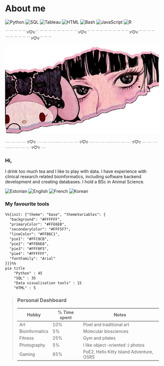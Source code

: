 # About me
![Python](https://img.shields.io/badge/Python-FFC0CB?logo=python&logoColor=white) ![SQL](https://img.shields.io/badge/SQL-FFC0CB?logo=postgresql&logoColor=white) ![Tableau](https://img.shields.io/badge/Tableau-FFC0CB?logo=tableau&logoColor=white) ![HTML](https://img.shields.io/badge/HTML-FFC0CB?logo=html5&logoColor=white) ![Bash](https://img.shields.io/badge/Bash-FFC0CB?logo=gnubash&logoColor=white) ![JavaScript](https://img.shields.io/badge/JavaScript-FFC0CB?logo=javascript&logoColor=white) ![R](https://img.shields.io/badge/R-FFC0CB?logo=r&logoColor=white)

﹉﹉﹉﹉﹉୨♡୧﹉﹉﹉﹉﹉﹉﹉﹉﹉﹉୨♡୧﹉﹉﹉﹉﹉﹉﹉﹉﹉﹉୨♡୧﹉﹉﹉﹉﹉﹉﹉﹉﹉﹉୨♡୧﹉﹉﹉

<img src="ilovemari.png" width="700">

┈ ┈ ┈ ┈ ୨♡୧ ┈ ┈ ┈ ┈┈ ┈ ┈ ┈ ୨♡୧ ┈ ┈ ┈ ┈┈ ┈ ┈ ┈ ୨♡୧ ┈ ┈ ┈ ┈┈ ┈ ┈ ┈ ୨♡୧ ┈

### <b>Hi,</b>

I drink too much tea and I like to play with data.
I have experience with clinical research related bioinformatics, including software backend development and creating databases.
I hold a BSc in Animal Science.

![Estonian](https://img.shields.io/badge/Estonian-Native-FFC0CB?style=for-the-badge)  ![English](https://img.shields.io/badge/English-Fluent-FFE6EB?style=for-the-badge)  ![French](https://img.shields.io/badge/French-Intermediate-FFD6E8?style=for-the-badge)  ![Korean](https://img.shields.io/badge/Korean-Basic-FFF0F5?style=for-the-badge)

### My favourite tools

```mermaid
%%{init: {"theme": "base", "themeVariables": {
  "background": "#FFFFFF",
  "primaryColor": "#FFE6EB",
  "secondaryColor": "#FFF5F7",
  "lineColor": "#FFB6C1",
  "pie1": "#FFC0CB",
  "pie2": "#FFD6E8",
  "pie3": "#FFF0F5",
  "pie4": "#FFFFFF",
  "fontFamily": "Arial"
}}}%%
pie title
    "Python" : 45
    "SQL" : 35
    "Data visualisation tools" : 15
    "HTML" : 5
```

> ### Personal Dashboard
> 
> | Hobby | % Time spent | Notes |
> |--------|-------------|-------|
> | Art | 10% | Pixel and traditional art |
> | Bioinformatics | 5% | Molecular biosciences |
> | Fitness | 25% | Gym and pilates |
> | Photography | 5% | I like object-oriented :) photos |
> | Gaming | 65% | PoE2, Hello Kitty Island Adventure, OSRS |
